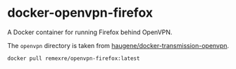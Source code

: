 # docker-openvpn-firefox

A Docker container for running Firefox behind OpenVPN.

The `openvpn` directory is taken from [haugene/docker-transmission-openvpn](https://github.com/haugene/docker-transmission-openvpn).

```
docker pull remexre/openvpn-firefox:latest
```
